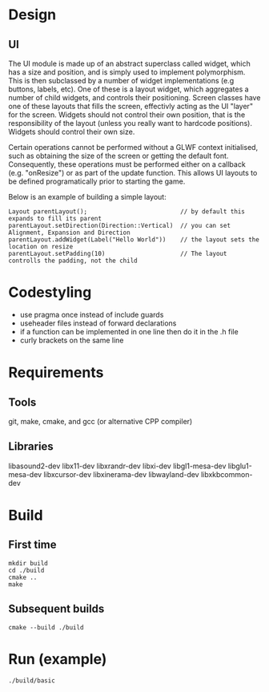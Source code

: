 # Design

## UI
The UI module is made up of an abstract superclass called widget, which has a size and position, and is simply used to implement polymorphism. This is then subclassed by a number of widget implementations (e.g buttons, labels, etc). One of these is a layout widget, which aggregates a number of child widgets, and controls their positioning. Screen classes have one of these layouts that fills the screen, effectivly acting as the UI "layer" for the screen. Widgets should not control their own position, that is the responsibility of the layout (unless you really want to hardcode positions). Widgets should control their own size.

Certain operations cannot be performed without a GLWF context initialised, such as obtaining the size of the screen or getting the default font. Consequently, these operations must be performed either on a callback (e.g. "onResize") or as part of the update function. This allows UI layouts to be defined programatically prior to starting the game.

Below is an example of building a simple layout:


```
Layout parentLayout();                          // by default this expands to fill its parent
parentLayout.setDirection(Direction::Vertical)  // you can set Alignment, Expansion and Direction 
parentLayout.addWidget(Label("Hello World"))    // the layout sets the location on resize
parentLayout.setPadding(10)                     // The layout controlls the padding, not the child
```

# Codestyling

- use pragma once instead of include guards
- useheader files instead of forward declarations
- if a function can be implemented in one line then do it in the .h file
- curly brackets on the same line

# Requirements

## Tools
git, make, cmake, and gcc (or alternative CPP compiler)

## Libraries 
libasound2-dev libx11-dev libxrandr-dev libxi-dev libgl1-mesa-dev libglu1-mesa-dev libxcursor-dev libxinerama-dev libwayland-dev libxkbcommon-dev

# Build

## First time
```
mkdir build
cd ./build
cmake ..
make
```

## Subsequent builds
```
cmake --build ./build
```

# Run (example)

```
./build/basic
```
